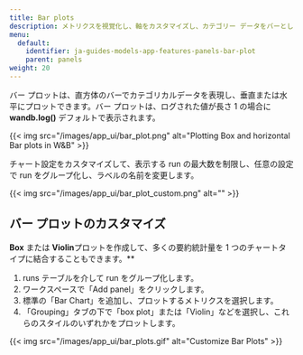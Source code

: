 ```yaml
---
title: Bar plots
description: メトリクスを視覚化し、軸をカスタマイズし、カテゴリー データをバーとして比較する。
menu:
  default:
    identifier: ja-guides-models-app-features-panels-bar-plot
    parent: panels
weight: 20
---
```


バー プロットは、直方体のバーでカテゴリカルデータを表現し、垂直または水平にプロットできます。バー プロットは、ログされた値が長さ 1 の場合に **wandb.log()** デフォルトで表示されます。

{{< img src="/images/app_ui/bar_plot.png" alt="Plotting Box and horizontal Bar plots in W&B" >}}

チャート設定をカスタマイズして、表示する run の最大数を制限し、任意の設定で run をグループ化し、ラベルの名前を変更します。

{{< img src="/images/app_ui/bar_plot_custom.png" alt="" >}}

## バー プロットのカスタマイズ

**Box** または **Violin**プロットを作成して、多くの要約統計量を 1 つのチャートタイプに結合することもできます。**

1. runs テーブルを介して run をグループ化します。
2. ワークスペースで「Add panel」をクリックします。
3. 標準の「Bar Chart」を追加し、プロットするメトリクスを選択します。
4. 「Grouping」タブの下で「box plot」または「Violin」などを選択し、これらのスタイルのいずれかをプロットします。

{{< img src="/images/app_ui/bar_plots.gif" alt="Customize Bar Plots" >}}